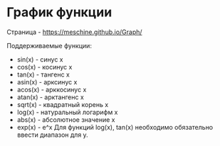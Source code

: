 # График функции
Страница - https://meschine.github.io/Graph/

Поддерживаемые функции:
+ sin(x) - синус x
+ cos(x) - косинус x
+ tan(x) - тангенс x
+ asin(x)	- арксинус x
+ acos(x)	- арккосинус x
+ atan(x)	- арктангенс x
+ sqrt(x) - квадратный корень x
+ log(x) - натуральный логарифм x
+ abs(x) - абсолютное значение x
+ exp(x) - e^x
Для функций log(x), tan(x) необходимо обязательно ввести диапазон для y.

